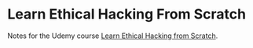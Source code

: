# Learn Ethical Hacking From Scratch

Notes for the Udemy course [Learn Ethical Hacking from Scratch](https://www.udemy.com/course/learn-ethical-hacking-from-scratch/).
